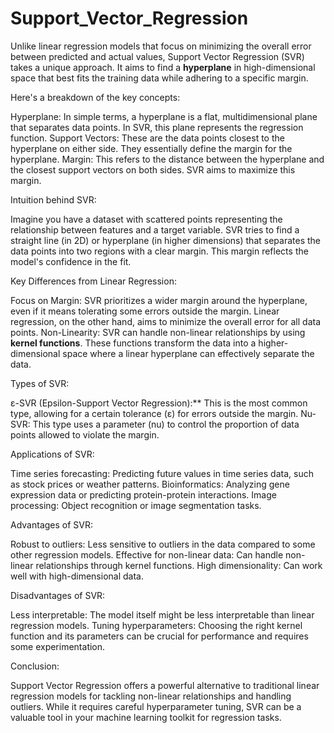 # Support_Vector_Regression

Unlike linear regression models that focus on minimizing the overall error between predicted and actual values, Support Vector Regression (SVR) takes a unique approach. It aims to find a **hyperplane** in high-dimensional space that best fits the training data while adhering to a specific margin.

Here's a breakdown of the key concepts:

Hyperplane: In simple terms, a hyperplane is a flat, multidimensional plane that separates data points. In SVR, this plane represents the regression function. 
Support Vectors: These are the data points closest to the hyperplane on either side. They essentially define the margin for the hyperplane.
Margin: This refers to the distance between the hyperplane and the closest support vectors on both sides. SVR aims to maximize this margin.

Intuition behind SVR:

Imagine you have a dataset with scattered points representing the relationship between features and a target variable. SVR tries to find a straight line (in 2D) or hyperplane (in higher dimensions) that separates the data points into two regions with a clear margin. This margin reflects the model's confidence in the fit. 

Key Differences from Linear Regression:

Focus on Margin: SVR prioritizes a wider margin around the hyperplane, even if it means tolerating some errors outside the margin. Linear regression, on the other hand, aims to minimize the overall error for all data points.
Non-Linearity: SVR can handle non-linear relationships by using **kernel functions**. These functions transform the data into a higher-dimensional space where a linear hyperplane can effectively separate the data.

Types of SVR:

ε-SVR (Epsilon-Support Vector Regression):**  This is the most common type, allowing for a certain tolerance (ε) for errors outside the margin.
Nu-SVR:  This type uses a parameter (nu) to control the proportion of data points allowed to violate the margin.

Applications of SVR:

Time series forecasting: Predicting future values in time series data, such as stock prices or weather patterns.
Bioinformatics:  Analyzing gene expression data or predicting protein-protein interactions.
Image processing:  Object recognition or image segmentation tasks.

Advantages of SVR:

Robust to outliers:  Less sensitive to outliers in the data compared to some other regression models.
Effective for non-linear data:  Can handle non-linear relationships through kernel functions.
High dimensionality:  Can work well with high-dimensional data.

Disadvantages of SVR:

Less interpretable:  The model itself might be less interpretable than linear regression models.
Tuning hyperparameters:  Choosing the right kernel function and its parameters can be crucial for performance and requires some experimentation.

Conclusion:

Support Vector Regression offers a powerful alternative to traditional linear regression models for tackling non-linear relationships and handling outliers. While it requires careful hyperparameter tuning, SVR can be a valuable tool in your machine learning toolkit for regression tasks.
